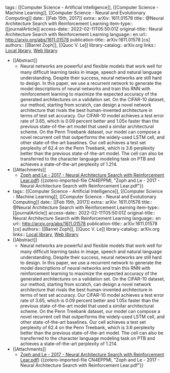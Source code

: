 tags:: [[Computer Science - Artificial Intelligence]], [[Computer Science - Machine Learning]], [[Computer Science - Neural and Evolutionary Computing]]
date:: [[Feb 15th, 2017]]
extra:: arXiv: 1611.01578
title:: @Neural Architecture Search with Reinforcement Learning
item-type:: [[journalArticle]]
access-date:: 2022-02-11T05:50:01Z
original-title:: Neural Architecture Search with Reinforcement Learning
language:: en
url:: http://arxiv.org/abs/1611.01578
publication-title:: arXiv:1611.01578 [cs]
authors:: [[Barret Zoph]], [[Quoc V. Le]]
library-catalog:: arXiv.org
links:: [Local library](zotero://select/library/items/8KKPABXZ), [Web library](https://www.zotero.org/users/9063164/items/8KKPABXZ)
- [[Abstract]]
	- Neural networks are powerful and ﬂexible models that work well for many difﬁcult learning tasks in image, speech and natural language understanding. Despite their success, neural networks are still hard to design. In this paper, we use a recurrent network to generate the model descriptions of neural networks and train this RNN with reinforcement learning to maximize the expected accuracy of the generated architectures on a validation set. On the CIFAR-10 dataset, our method, starting from scratch, can design a novel network architecture that rivals the best human-invented architecture in terms of test set accuracy. Our CIFAR-10 model achieves a test error rate of 3.65, which is 0.09 percent better and 1.05x faster than the previous state-of-the-art model that used a similar architectural scheme. On the Penn Treebank dataset, our model can compose a novel recurrent cell that outperforms the widely-used LSTM cell, and other state-of-the-art baselines. Our cell achieves a test set perplexity of 62.4 on the Penn Treebank, which is 3.6 perplexity better than the previous state-of-the-art model. The cell can also be transferred to the character language modeling task on PTB and achieves a state-of-the-art perplexity of 1.214.
- [[Attachments]]
	- [Zoph and Le - 2017 - Neural Architecture Search with Reinforcement Lear.pdf](https://arxiv.org/pdf/1611.01578.pdf)) {{zotero-imported-file CN4EPPMI, "Zoph and Le - 2017 - Neural Architecture Search with Reinforcement Lear.pdf"}}
- tags:: [[Computer Science - Artificial Intelligence]], [[Computer Science - Machine Learning]], [[Computer Science - Neural and Evolutionary Computing]]
  date:: [[Feb 15th, 2017]]
  extra:: arXiv: 1611.01578
  title:: @Neural Architecture Search with Reinforcement Learning
  item-type:: [[journalArticle]]
  access-date:: 2022-02-11T05:50:01Z
  original-title:: Neural Architecture Search with Reinforcement Learning
  language:: en
  url:: http://arxiv.org/abs/1611.01578
  publication-title:: arXiv:1611.01578 [cs]
  authors:: [[Barret Zoph]], [[Quoc V. Le]]
  library-catalog:: arXiv.org
  links:: [Local library](zotero://select/library/items/8KKPABXZ), [Web library](https://www.zotero.org/users/9063164/items/8KKPABXZ)
- [[Abstract]]
	- Neural networks are powerful and ﬂexible models that work well for many difﬁcult learning tasks in image, speech and natural language understanding. Despite their success, neural networks are still hard to design. In this paper, we use a recurrent network to generate the model descriptions of neural networks and train this RNN with reinforcement learning to maximize the expected accuracy of the generated architectures on a validation set. On the CIFAR-10 dataset, our method, starting from scratch, can design a novel network architecture that rivals the best human-invented architecture in terms of test set accuracy. Our CIFAR-10 model achieves a test error rate of 3.65, which is 0.09 percent better and 1.05x faster than the previous state-of-the-art model that used a similar architectural scheme. On the Penn Treebank dataset, our model can compose a novel recurrent cell that outperforms the widely-used LSTM cell, and other state-of-the-art baselines. Our cell achieves a test set perplexity of 62.4 on the Penn Treebank, which is 3.6 perplexity better than the previous state-of-the-art model. The cell can also be transferred to the character language modeling task on PTB and achieves a state-of-the-art perplexity of 1.214.
- [[Attachments]]
	- [Zoph and Le - 2017 - Neural Architecture Search with Reinforcement Lear.pdf](https://arxiv.org/pdf/1611.01578.pdf)) {{zotero-imported-file CN4EPPMI, "Zoph and Le - 2017 - Neural Architecture Search with Reinforcement Lear.pdf"}}